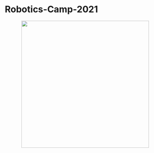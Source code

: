 # Robotics-Camp-2021
<p align="center">
 <img  width="400" height="400" src="https://github.com/Robotics-Club-IIT-BHU/Robotics-Camp-2021/blob/main/src/robo.jpeg"><br>
  
</p>


